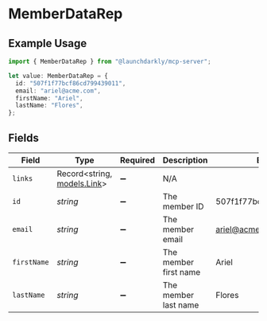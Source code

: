 # MemberDataRep

## Example Usage

```typescript
import { MemberDataRep } from "@launchdarkly/mcp-server";

let value: MemberDataRep = {
  id: "507f1f77bcf86cd799439011",
  email: "ariel@acme.com",
  firstName: "Ariel",
  lastName: "Flores",
};
```

## Fields

| Field                                            | Type                                             | Required                                         | Description                                      | Example                                          |
| ------------------------------------------------ | ------------------------------------------------ | ------------------------------------------------ | ------------------------------------------------ | ------------------------------------------------ |
| `links`                                          | Record<string, [models.Link](../models/link.md)> | :heavy_minus_sign:                               | N/A                                              |                                                  |
| `id`                                             | *string*                                         | :heavy_minus_sign:                               | The member ID                                    | 507f1f77bcf86cd799439011                         |
| `email`                                          | *string*                                         | :heavy_minus_sign:                               | The member email                                 | ariel@acme.com                                   |
| `firstName`                                      | *string*                                         | :heavy_minus_sign:                               | The member first name                            | Ariel                                            |
| `lastName`                                       | *string*                                         | :heavy_minus_sign:                               | The member last name                             | Flores                                           |